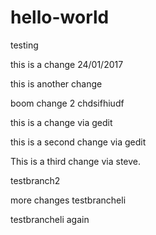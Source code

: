 # hello-world
testing

this is a change 24/01/2017

this is another change

boom change 2
chdsifhiudf

this is a change via gedit

this is a second change via gedit

This is a third change via steve.

testbranch2

more changes testbrancheli

testbrancheli again
